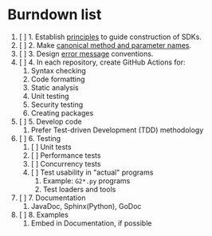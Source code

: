 # Burndown list

1. [ ] 1. Establish [principles](principles.md) to guide construction of SDKs.
1. [ ] 2. Make [canonical method and parameter names](canonical-names.md).
1. [ ] 3. Design [error message](error-messages.md) conventions.
1. [ ] 4. In each repository, create GitHub Actions for:
    1. Syntax checking
    1. Code formatting
    1. Static analysis
    1. Unit testing
    1. Security testing
    1. Creating packages
1. [ ] 5. Develop code
    1. Prefer Test-driven Development (TDD) methodology
1. [ ] 6. Testing
    1. [ ] Unit tests
    1. [ ] Performance tests
    1. [ ] Concurrency tests
    1. [ ] Test usability in "actual" programs
        1. Example: `G2*.py` programs
        1. Test loaders and tools
1. [ ] 7. Documentation
    1. JavaDoc, Sphinx(Python), GoDoc
1. [ ] 8. Examples
    1. Embed in Documentation, if possible
